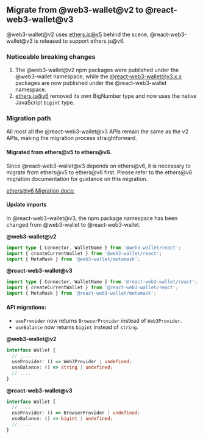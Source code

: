 ## Migrate from @web3-wallet@v2 to @react-web3-wallet@v3

@web3-wallet@v2 uses [ethers.js@v5](https://github.com/ethers-io/ethers.js) behind the scene, @react-web3-wallet@v3 is released to support ethers.js@v6.

### Noticeable breaking changes

1. The @web3-wallet@v2 npm packages were published under the @web3-wallet namespace, while the @react-web3-wallet@v3.x.x packages are now published under the @react-web3-wallet namespace.
2. [ethers.js@v6](https://github.com/ethers-io/ethers.js) removed its own BigNumber type and now uses the native JavaScript `bigint` type.

### Migration path

All most all the @react-web3-wallet@v3 APIs remain the same as the v2 APIs, making the migration process straightforward.

#### Migrated from ethers@v5 to ethers@v6. 

Since @react-web3-wallet@v3 depends on ethers@v6, it is necessary to migrate from ethers@v5 to ethers@v6 first. Please refer to the ethers@v6 migration documentation for guidance on this migration.

[ethers@v6 Migration docs:](https://docs.gelato.network/web3-services/relay/migration-guide-ethers.js-v5-to-v6)
 
#### Update imports

In @react-web3-wallet@v3, the npm package namespace has been changed from @web3-wallet to @react-web3-wallet.

**@web3-wallet@v2**
```ts
import type { Connector, WalletName } from '@web3-wallet/react';
import { createCurrentWallet } from '@web3-wallet/react';
import { MetaMask } from '@web3-wallet/metamask';
```

**@react-web3-wallet@v3**
```ts
import type { Connector, WalletName } from '@react-web3-wallet/react';
import { createCurrentWallet } from '@react-web3-wallet/react';
import { MetaMask } from '@react-web3-wallet/metamask';
```

#### API migrations:

- `useProvider` now returns `BrowserProvider` instead of `Web3Provider`.
- `useBalance` now returns `bigint` instead of `string`.

**@web3-wallet@v2**
```ts
interface Wallet {
  // ....
  useProvider: () => Web3Provider | undefined;
  useBalance: () => string | undefined;
  // ....
}
```

**@react-web3-wallet@v3**
```ts
interface Wallet {
  // ....
  useProvider: () => BrowserProvider | undefined;
  useBalance: () => bigint | undefined;
  // ....
}
```